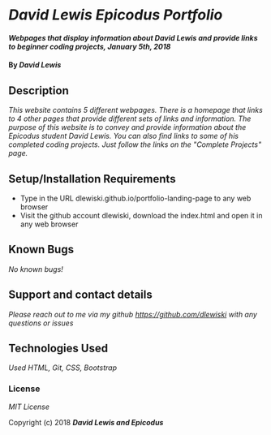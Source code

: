# _David Lewis Epicodus Portfolio_

#### _Webpages that display information about David Lewis and provide links to beginner coding projects, January 5th, 2018_

#### By _David Lewis_

## Description

_This website contains 5 different webpages. There is a homepage that links to 4 other pages that provide different sets of links and information. The purpose of this website is to convey and provide information about the Epicodus student David Lewis. You can also find links to some of his completed coding projects. Just follow the links on the "Complete Projects" page._

## Setup/Installation Requirements

* Type in the URL dlewiski.github.io/portfolio-landing-page to any web browser
* Visit the github account dlewiski, download the index.html and open it in any web browser

## Known Bugs

_No known bugs!_

## Support and contact details

_Please reach out to me via my github https://github.com/dlewiski with any questions or issues_

## Technologies Used

_Used HTML, Git, CSS, Bootstrap_

### License

*MIT License*

Copyright (c) 2018 **_David Lewis and Epicodus_**
